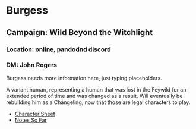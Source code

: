 # Burgess
## Campaign: Wild Beyond the Witchlight 
### Location: online, pandodnd discord
### DM: John Rogers

Burgess needs more information here, just typing placeholders.

A variant human, representing a human that was lost in the Feywild for an extended period of time 
and was changed as a result. Will eventually be rebuilding him as a Changeling, now that those are
legal characters to play.

* [Character Sheet](https://ddb.ac/characters/70700295/cYe5ce)
* [Notes So Far]()